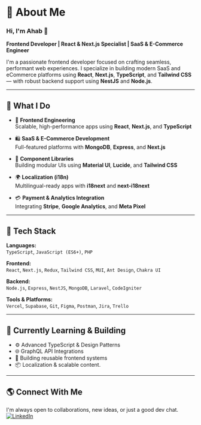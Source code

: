 # 💫 About Me
### Hi, I'm Ahab 👋  
**Frontend Developer | React & Next.js Specialist | SaaS & E-Commerce Engineer**

I'm a passionate frontend developer focused on crafting seamless, performant web experiences. I specialize in building modern SaaS and eCommerce platforms using **React**, **Next.js**, **TypeScript**, and **Tailwind CSS** — with robust backend support using **NestJS** and **Node.js**.

---

## 🚀 What I Do

- 🔧 **Frontend Engineering**  
  Scalable, high-performance apps using **React**, **Next.js**, and **TypeScript**

- 🛍️ **SaaS & E-Commerce Development**  
  Full-featured platforms with **MongoDB**, **Express**, and **Next.js**

- 🧱 **Component Libraries**  
  Building modular UIs using **Material UI**, **Lucide**, and **Tailwind CSS**

- 🌍 **Localization (i18n)**  
  Multilingual-ready apps with **i18next** and **next-i18next**

- 💳 **Payment & Analytics Integration**  
  Integrating **Stripe**, **Google Analytics**, and **Meta Pixel**

---

## 🧰 Tech Stack

**Languages:**  
`TypeScript`, `JavaScript (ES6+)`, `PHP`

**Frontend:**  
`React`, `Next.js`, `Redux`, `Tailwind CSS`, `MUI`, `Ant Design`, `Chakra UI`

**Backend:**  
`Node.js`, `Express`, `NestJS`, `MongoDB`, `Laravel`, `CodeIgniter`

**Tools & Platforms:**  
`Vercel`, `Supabase`, `Git`, `Figma`, `Postman`, `Jira`, `Trello`

---

## 🧠 Currently Learning & Building

- ⚙️ Advanced TypeScript & Design Patterns  
- 🌐 GraphQL API Integrations  
- 🚀 Building reusable frontend systems  
- 📦 Localization & scalable content.

---

## 🌎 Connect With Me

I'm always open to collaborations, new ideas, or just a good dev chat.  
[![LinkedIn](https://img.shields.io/badge/LinkedIn-%230077B5.svg?logo=linkedin&logoColor=white)](https://www.linkedin.com/in/syed-ahab-ali/)
